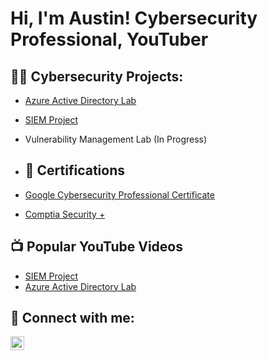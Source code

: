 <h1>Hi, I'm Austin! Cybersecurity Professional</a>, YouTuber</a></h1>

<h2>👨‍💻 Cybersecurity Projects:</h2>

  - [Azure Active Directory Lab](https://github.com/AD-93/Azure-Active-Directory-Lab/tree/main)
  - [SIEM Project](https://github.com/AD-93/SIEM-Project.git)
  - Vulnerability Management Lab (In Progress)
  - <h2>📄  Certifications</h2>

- [Google Cybersecurity Professional Certificate](https://coursera.org/share/c9576d181a6e23f00307953553ad3ec4)
- [Comptia Security +](https://www.credly.com/users/austin-davis.af8bad77) 
<h2>📺 Popular YouTube Videos</h2>

- [ SIEM Project ](https://youtu.be/2aJnm5za0WE)
- [ Azure Active Directory Lab ](https://youtu.be/vvYlWguqcp4)
<h2> 🤳 Connect with me:</h2>


[<img align="left" alt="JoshMadakor | LinkedIn" width="22px" src="https://cdn.jsdelivr.net/npm/simple-icons@v3/icons/linkedin.svg" />][linkedin]


[linkedin]:(www.linkedin.com/in/austin-davis-05442a83)
<!--
**joshmadakor1/joshmadakor1** is a ✨ _special_ ✨ repository because its `README.md` (this file) appears on your GitHub profile.

Here are some ideas to get you started:

- 🔭 I’m currently working on ...
- 🌱 I’m currently learning ...
- 👯 I’m looking to collaborate on ...
- 🤔 I’m looking for help with ...
- 💬 Ask me about ...
- 📫 How to reach me: ...
- 😄 Pronouns: ...
- ⚡ Fun fact: ...
-->
